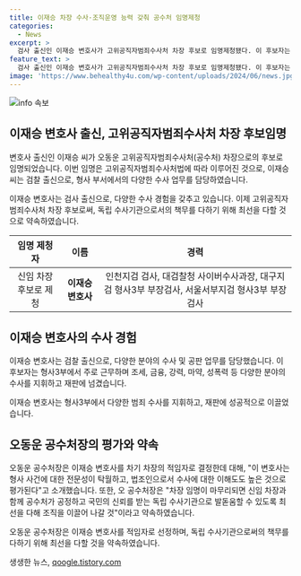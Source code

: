 ```yaml
---
title: 이재승 차장 수사·조직운영 능력 갖춰 공수처 임명제청
categories:
  - News
excerpt: >
  검사 출신인 이재승 변호사가 고위공직자범죄수사처 차장 후보로 임명제청됐다. 이 후보자는 형사 분야에서 풍부한 경험을 쌓았으며, 수사에 대한 뛰어난 전문성과 이해도를 가졌다. 오동운 처장은 이 후보를 공수처의 공정하고 독립적인 수사기관으로 발전시키기 위한 적임자로 선정했다. 함께 협력하여 조직을 성장시키고 국민의 신뢰를 얻기 위해 최선을 다할 것이라고 약속했다. (요약문)
feature_text: >
  검사 출신인 이재승 변호사가 고위공직자범죄수사처 차장 후보로 임명제청됐다. 이 후보자는 형사 분야에서 풍부한 경험을 쌓았으며, 수사에 대한 뛰어난 전문성과 이해도를 가졌다. 오동운 처장은 이 후보를 공수처의 공정하고 독립적인 수사기관으로 발전시키기 위한 적임자로 선정했다. 함께 협력하여 조직을 성장시키고 국민의 신뢰를 얻기 위해 최선을 다할 것이라고 약속했다. (요약문)
image: 'https://www.behealthy4u.com/wp-content/uploads/2024/06/news.jpg'
---
```


<p><img src="https://www.behealthy4u.com/wp-content/uploads/2024/06/news.jpg" alt="info 속보" /></p>

<h2 data-ke-size="size26">이재승 변호사 출신, 고위공직자범죄수사처 차장 후보임명</h2>

<p>변호사 출신인 이재승 씨가 오동운 고위공직자범죄수사처(공수처) 차장으로의 후보로 임명되었습니다. 이번 임명은 고위공직자범죄수사처법에 따라 이루어진 것으로, 이재승 씨는 검찰 출신으로, 형사 부서에서의 다양한 수사 업무를 담당하였습니다.</p>

<p data-ke-size="size16">이재승 변호사는 검사 출신으로, 다양한 수사 경험을 갖추고 있습니다. 이제 고위공직자범죄수사처 차장 후보로써, 독립 수사기관으로서의 책무를 다하기 위해 최선을 다할 것으로 약속하였습니다. </p>

<table>
<thead>
<tr>
<th style="text-align: center;">임명 제청자</th>
<th style="text-align: center;">이름</th>
<th style="text-align: center;">경력</th>
</tr>
</thead>
<tbody>
<tr>
<td style="text-align: center;">신임 차장 후보로 제청</td>
<td style="text-align: center;"><b>이재승 변호사</b></td>
<td style="text-align: center;">인천지검 검사, 대검찰청 사이버수사과장, 대구지검 형사3부 부장검사, 서울서부지검 형사3부 부장검사</td>
</tr>
</tbody>
</table>

<h2 data-ke-size="size26">이재승 변호사의 수사 경험</h2>

<p>이재승 변호사는 검찰 출신으로, 다양한 분야의 수사 및 공판 업무를 담당했습니다. 이 후보자는 형사3부에서 주로 근무하며 조세, 금융, 강력, 마약, 성폭력 등 다양한 분야의 수사를 지휘하고 재판에 넘겼습니다.</p>

<p data-ke-size="size16">이재승 변호사는 형사3부에서 다양한 범죄 수사를 지휘하고, 재판에 성공적으로 이끌었습니다. </p>

<h2 data-ke-size="size26">오동운 공수처장의 평가와 약속</h2>

<p>오동운 공수처장은 이재승 변호사를 차기 차장의 적임자로 결정한데 대해, "이 변호사는 형사 사건에 대한 전문성이 탁월하고, 법조인으로서 수사에 대한 이해도도 높은 것으로 평가된다"고 소개했습니다. 또한, 오 공수처장은 "차장 임명이 마무리되면 신임 차장과 함께 공수처가 공정하고 국민의 신뢰를 받는 독립 수사기관으로 발돋움할 수 있도록 최선을 다해 조직을 이끌어 나갈 것"이라고 약속하였습니다.</p>

<p data-ke-size="size16">오동운 공수처장은 이재승 변호사를 적임자로 선정하며, 독립 수사기관으로써의 책무를 다하기 위해 최선을 다할 것을 약속하였습니다.</p>
생생한 뉴스, <a href="https://qoogle.tistory.com" rel="dofollow">qoogle.tistory.com</a>


